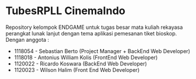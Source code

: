 # TubesRPLL CinemaIndo
 Repository kelompok ENDGAME untuk tugas besar mata kuliah rekayasa perangkat lunak lanjut dengan tema aplikasi pemesanan tiket bioskop.
 Dengan anggota :
 - 1118054 - Sebastian Berto (Project Manager + BackEnd Web Developer)
 - 1118018 - Antonius William Kolis (FrontEnd Web Developer)
 - 1120022 - Ricardo Koswara (BackEnd Web Developer)
 - 1120023 - Wilson Halim (Front End Web Developer)

